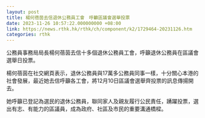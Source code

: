 ```yaml
---
layout: post
title: 楊何蓓茵去信退休公務員工會　呼籲區議會選舉投票
date: 2023-11-26 10:57:22.000000000 +08:00
link: https://news.rthk.hk/rthk/ch/component/k2/1729464-20231126.htm
categories: rthk
---
```


公務員事務局局長楊何蓓茵去信十多個退休公務員工會，呼籲退休公務員在區議會選舉日投票。

楊何蓓茵在社交網頁表示，退休公務員與17萬多公務員同事一樣，十分關心本港的社會發展，最近她去信呼籲各工會，將12月10日區議會選舉齊投票的訊息傳揚開去。

她呼籲已登記為選民的退休公務員，聯同家人及親友履行公民責任，踴躍投票，選出有志、有能力的區議員，成為政府、社區及市民的重要溝通橋樑。
